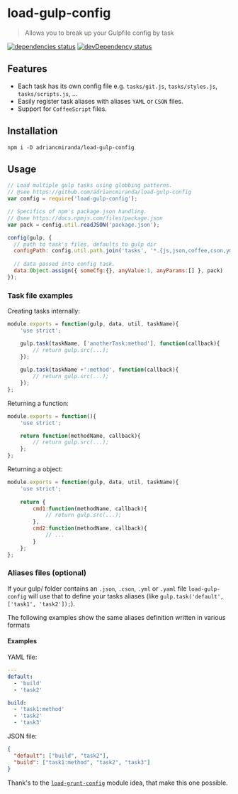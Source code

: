# load-gulp-config
> Allows you to break up your Gulpfile config by task

[![dependencies status][david_dependencies_status_image]][david_dependencies_status_url] 
[![devDependency status][david_devdependencies_status_image]][david_devdependencies_status_url]

<!-- david dependencies -->
[david_dependencies_status_image]: https://david-dm.org/adriancmiranda/load-gulp-config.png?theme=shields.io
[david_dependencies_status_url]: https://david-dm.org/adriancmiranda/load-gulp-config "dependencies status"

<!-- david devDependencies -->
[david_devdependencies_status_image]: https://david-dm.org/adriancmiranda/load-gulp-config/dev-status.png?theme=shields.io
[david_devdependencies_status_url]: https://david-dm.org/adriancmiranda/load-gulp-config#info=devDependencies "devDependencies status"

<!-- sourcegraph - views -->
[sourcegraph_views_image]: https://sourcegraph.com/api/repos/github.com/adriancmiranda/load-gulp-config/counters/views.png
[sourcegraph_views_url]: https://sourcegraph.com/github.com/adriancmiranda/load-gulp-config "views"


## Features
- Each task has its own config file e.g. `tasks/git.js`, `tasks/styles.js`, `tasks/scripts.js`, ...
- Easily register task aliases with aliases `YAML` or `CSON` files.
- Support for `CoffeeScript` files.


## Installation

```terminal
npm i -D adriancmiranda/load-gulp-config
````

## Usage

```javascript
// Load multiple gulp tasks using globbing patterns.
// @see https://github.com/adriancmiranda/load-gulp-config
var config = require('load-gulp-config');

// Specifics of npm's package.json handling.
// @see https://docs.npmjs.com/files/package.json
var pack = config.util.readJSON('package.json');

config(gulp, {
  // path to task's files, defaults to gulp dir
  configPath: config.util.path.join('tasks', '*.{js,json,coffee,cson,yml,yaml}'),
  
  // data passed into config task.
  data:Object.assign({ someCfg:{}, anyValue:1, anyParams:[] }, pack)
});
```

### Task file examples

Creating tasks internally:

```javascript
module.exports = function(gulp, data, util, taskName){
	'use strict';

	gulp.task(taskName, ['anotherTask:method'], function(callback){
		// return gulp.src(...);
	});
	
	gulp.task(taskName +':method', function(callback){
		// return gulp.src(...);
	});
};
```

Returning a function:

```javascript
module.exports = function(){
	'use strict';

	return function(methodName, callback){
		// return gulp.src(...);
	};
};
```


Returning a object:

```javascript
module.exports = function(gulp, data, util, taskName){
	'use strict';
  
	return {
		cmd1:function(methodName, callback){
			// return gulp.src(...);
		},
		cmd2:function(methodName, callback){
			// ...
		}
	};
};
```

### Aliases files (optional)

If your gulp/ folder contains an `.json`, `.cson`, `.yml` or `.yaml` file `load-gulp-config` will use that to define your tasks aliases (like `gulp.task('default', ['task1', 'task2']);`).

The following examples show the same aliases definition written in various formats

#### Examples

YAML file:

```yaml
--- 
default: 
  - 'build'
  - 'task2'

build: 
  - 'task1:method'
  - 'task2'
  - 'task3'
```


JSON file:

```json
{
  "default": ["build", "task2"],
  "build": ["task1:method", "task2", "task3"]
}
```

Thank's to the [`load-grunt-config`](https://www.npmjs.com/package/load-grunt-config) module idea, that make this one possible.
